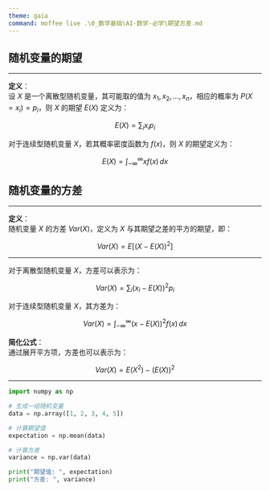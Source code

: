 ```yaml
---
theme: gaia
command: moffee live .\0_数学基础\AI-数学-必学\期望方差.md
---
```


## 随机变量的期望

---

**定义**：  
设 $X$ 是一个离散型随机变量，其可能取的值为 $x_1, x_2, \dots, x_n$，相应的概率为 $P(X = x_i) = p_i$，则 $X$ 的期望 $E(X)$ 定义为：

$$
E(X) = \sum_{i} x_i p_i
$$

对于连续型随机变量 $X$，若其概率密度函数为 $f(x)$，则 $X$ 的期望定义为：

$$
E(X) = \int_{-\infty}^{\infty} x f(x) \, dx
$$

## 随机变量的方差

---

**定义**：  
随机变量 $X$ 的方差 $Var(X)$，定义为 $X$ 与其期望之差的平方的期望，即：

$$
Var(X) = E\left[(X - E(X))^2\right]
$$

---

对于离散型随机变量 $X$，方差可以表示为：

$$
Var(X) = \sum_{i} (x_i - E(X))^2 p_i
$$

对于连续型随机变量 $X$，其方差为：

$$
Var(X) = \int_{-\infty}^{\infty} (x - E(X))^2 f(x) \, dx
$$

**简化公式**：  
通过展开平方项，方差也可以表示为：

$$
Var(X) = E(X^2) - (E(X))^2
$$

---

```python
import numpy as np

# 生成一组随机变量
data = np.array([1, 2, 3, 4, 5])

# 计算期望值
expectation = np.mean(data)

# 计算方差
variance = np.var(data)

print("期望值: ", expectation)
print("方差: ", variance)
```
